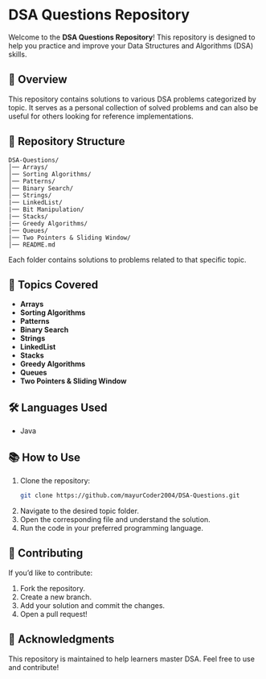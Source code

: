 # DSA Questions Repository

Welcome to the **DSA Questions Repository**! This repository is designed to help you practice and improve your Data Structures and Algorithms (DSA) skills.

## 📌 Overview
This repository contains solutions to various DSA problems categorized by topic. It serves as a personal collection of solved problems and can also be useful for others looking for reference implementations.

## 📂 Repository Structure
```
DSA-Questions/
│── Arrays/
│── Sorting Algorithms/
│── Patterns/
│── Binary Search/
│── Strings/
|── LinkedList/
|── Bit Manipulation/
|── Stacks/
|── Greedy Algorithms/
|── Queues/
|── Two Pointers & Sliding Window/
│── README.md
```
Each folder contains solutions to problems related to that specific topic.

## 🚀 Topics Covered
- **Arrays**
- **Sorting Algorithms**
- **Patterns**
- **Binary Search**
- **Strings**
- **LinkedList**
- **Stacks**
- **Greedy Algorithms**
- **Queues**
- **Two Pointers & Sliding Window**

## 🛠️ Languages Used
- Java

## 📚 How to Use
1. Clone the repository:
   ```bash
   git clone https://github.com/mayurCoder2004/DSA-Questions.git
   ```
2. Navigate to the desired topic folder.
3. Open the corresponding file and understand the solution.
4. Run the code in your preferred programming language.

## 🤝 Contributing
If you’d like to contribute:
1. Fork the repository.
2. Create a new branch.
3. Add your solution and commit the changes.
4. Open a pull request!

## 🌟 Acknowledgments
This repository is maintained to help learners master DSA. Feel free to use and contribute!

